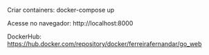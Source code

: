 Criar containers: docker-compose up

Acesse no navegador: http://localhost:8000

DockerHub: https://hub.docker.com/repository/docker/ferreirafernandar/go_web